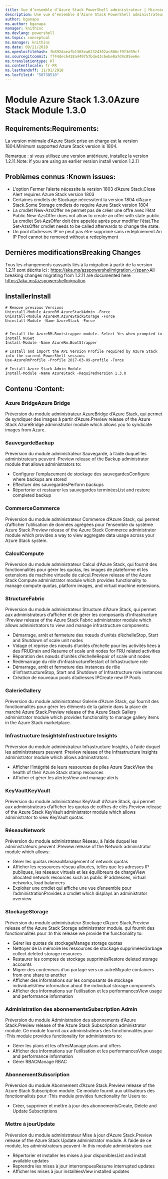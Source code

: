 ```yaml
---
title: Vue d’ensemble d’Azure Stack PowerShell administrateur | Microsoft Docs
description: Une vue d’ensemble d’Azure Stack PowerShell administrateur avec des instructions sur les procédures d’installation et de configuration.
author: bganapa
ms.author: bganapa
manager: knithinc
ms.devlang: powershell
ms.topic: conceptual
ms.manager: knithinc
ms.date: 09/21/2018
ms.openlocfilehash: fb892daeafb1365ea62324392ac806cf9f3d39cf
ms.sourcegitcommit: ff44dec6418a449757bded3c6ebe0a7d4c05ee6e
ms.translationtype: HT
ms.contentlocale: fr-FR
ms.lasthandoff: 11/01/2018
ms.locfileid: "50738510"
---
```

# <a name="azure-stack-module-130"></a><span data-ttu-id="58f93-103">Module Azure Stack 1.3.0</span><span class="sxs-lookup"><span data-stu-id="58f93-103">Azure Stack Module 1.3.0</span></span>

## <a name="requirements"></a><span data-ttu-id="58f93-104">Requirements:</span><span class="sxs-lookup"><span data-stu-id="58f93-104">Requirements:</span></span>
<span data-ttu-id="58f93-105">La version minimale d’Azure Stack prise en charge est la version 1804.</span><span class="sxs-lookup"><span data-stu-id="58f93-105">Minimum supported Azure Stack version is 1804.</span></span>

<span data-ttu-id="58f93-106">Remarque : si vous utilisez une version antérieure, installez la version 1.2.11.</span><span class="sxs-lookup"><span data-stu-id="58f93-106">Note: If you are using an earlier version install version 1.2.11</span></span>

## <a name="known-issues"></a><span data-ttu-id="58f93-107">Problèmes connus :</span><span class="sxs-lookup"><span data-stu-id="58f93-107">Known issues:</span></span>

- <span data-ttu-id="58f93-108">L’option Fermer l’alerte nécessite la version 1803 d’Azure Stack.</span><span class="sxs-lookup"><span data-stu-id="58f93-108">Close Alert requires Azure Stack version 1803</span></span>
- <span data-ttu-id="58f93-109">Certaines cmdlets de Stockage nécessitent la version 1804 d’Azure Stack.</span><span class="sxs-lookup"><span data-stu-id="58f93-109">Some Storage cmdlets do require Azure Stack version 1804</span></span>
- <span data-ttu-id="58f93-110">La cmdlet New-AzsOffer ne permet pas de créer une offre avec l’état Public.</span><span class="sxs-lookup"><span data-stu-id="58f93-110">New-AzsOffer does not allow to create an offer with state public.</span></span> <span data-ttu-id="58f93-111">La cmdlet Set-AzsOffer doit être appelée après pour modifier l’état.</span><span class="sxs-lookup"><span data-stu-id="58f93-111">The Set-AzsOffer cmdlet needs to be called afterwards to change the state.</span></span>
- <span data-ttu-id="58f93-112">Un pool d’adresses IP ne peut pas être supprimé sans redéploiement.</span><span class="sxs-lookup"><span data-stu-id="58f93-112">An IP Pool cannot be removed without a redeployment</span></span>

## <a name="breaking-changes"></a><span data-ttu-id="58f93-113">Dernières modifications</span><span class="sxs-lookup"><span data-stu-id="58f93-113">Breaking Changes</span></span>
<span data-ttu-id="58f93-114">Tous les changements cassants liés à la migration à partir de la version 1.2.11 sont décrits ici : https://aka.ms/azspowershellmigration.</span><span class="sxs-lookup"><span data-stu-id="58f93-114">All breaking changes migrating from 1.2.11 are documented here https://aka.ms/azspowershellmigration</span></span>

## <a name="install"></a><span data-ttu-id="58f93-115">Installer</span><span class="sxs-lookup"><span data-stu-id="58f93-115">Install</span></span>
```
# Remove previous Versions
Uninstall-Module AzureRM.AzureStackAdmin -Force
Uninstall-Module AzureRM.AzureStackStorage -Force
Uninstall-Module -Name AzureStack -Force 


# Install the AzureRM.Bootstrapper module. Select Yes when prompted to install NuGet
Install-Module -Name AzureRm.BootStrapper

# Install and import the API Version Profile required by Azure Stack into the current PowerShell session.
Use-AzureRmProfile -Profile 2017-03-09-profile -Force

# Install Azure Stack Admin Module
Install-Module -Name AzureStack -RequiredVersion 1.3.0
```
## <a name="content"></a><span data-ttu-id="58f93-116">Contenu :</span><span class="sxs-lookup"><span data-stu-id="58f93-116">Content:</span></span>
### <a name="azure-bridge"></a><span data-ttu-id="58f93-117">Azure Bridge</span><span class="sxs-lookup"><span data-stu-id="58f93-117">Azure Bridge</span></span>
<span data-ttu-id="58f93-118">Préversion du module administrateur AzureBridge d’Azure Stack, qui permet de syndiquer des images à partir d’Azure.</span><span class="sxs-lookup"><span data-stu-id="58f93-118">Preview release of the Azure Stack AzureBridge administrator module which allows you to syndicate images from Azure.</span></span>

### <a name="backup"></a><span data-ttu-id="58f93-119">Sauvegarde</span><span class="sxs-lookup"><span data-stu-id="58f93-119">Backup</span></span>
<span data-ttu-id="58f93-120">Préversion du module administrateur Sauvegarde, à l’aide duquel les administrateurs peuvent :</span><span class="sxs-lookup"><span data-stu-id="58f93-120">Preview release of the Backup administrator module that allows administrators to:</span></span>
- <span data-ttu-id="58f93-121">Configurer l’emplacement de stockage des sauvegardes</span><span class="sxs-lookup"><span data-stu-id="58f93-121">Configure where backups are stored</span></span>
- <span data-ttu-id="58f93-122">Effectuer des sauvegardes</span><span class="sxs-lookup"><span data-stu-id="58f93-122">Perform backups</span></span>
- <span data-ttu-id="58f93-123">Répertorier et restaurer les sauvegardes terminées</span><span class="sxs-lookup"><span data-stu-id="58f93-123">List and restore completed backup</span></span>

### <a name="commerce"></a><span data-ttu-id="58f93-124">Commerce</span><span class="sxs-lookup"><span data-stu-id="58f93-124">Commerce</span></span>
<span data-ttu-id="58f93-125">Préversion du module administrateur Commerce d’Azure Stack, qui permet d’afficher l’utilisation de données agrégées pour l’ensemble du système Azure Stack.</span><span class="sxs-lookup"><span data-stu-id="58f93-125">Preview release of the Azure Stack Commerce administrator module which provides a way to view aggregate data usage across your Azure Stack system.</span></span>

### <a name="compute"></a><span data-ttu-id="58f93-126">Calcul</span><span class="sxs-lookup"><span data-stu-id="58f93-126">Compute</span></span>
<span data-ttu-id="58f93-127">Préversion du module administrateur Calcul d’Azure Stack, qui fournit des fonctionnalités pour gérer les quotas, les images de plateforme et les extensions de machine virtuelle de calcul.</span><span class="sxs-lookup"><span data-stu-id="58f93-127">Preview release of the Azure Stack Compute administrator module which provides functionality to manage compute quotas, platform images, and virtual machine extensions.</span></span>

### <a name="fabric"></a><span data-ttu-id="58f93-128">Structure</span><span class="sxs-lookup"><span data-stu-id="58f93-128">Fabric</span></span>
<span data-ttu-id="58f93-129">Préversion du module administrateur Structure d’Azure Stack, qui permet aux administrateurs d’afficher et de gérer les composants d’infrastructure :</span><span class="sxs-lookup"><span data-stu-id="58f93-129">Preview release of the Azure Stack Fabric administrator module which allows administrators to view and manage infrastructure components:</span></span>
- <span data-ttu-id="58f93-130">Démarrage, arrêt et fermeture des nœuds d’unités d’échelle</span><span class="sxs-lookup"><span data-stu-id="58f93-130">Stop, Start and Shutdown of scale unit nodes</span></span>
- <span data-ttu-id="58f93-131">Vidage et reprise des nœuds d’unités d’échelle pour les activités liées à des FRU</span><span class="sxs-lookup"><span data-stu-id="58f93-131">Drain and Resume of scale unit nodes for FRU related activities</span></span>
- <span data-ttu-id="58f93-132">Réparation des nœuds d’unités d’échelle</span><span class="sxs-lookup"><span data-stu-id="58f93-132">Repair of scale unit nodes</span></span>
- <span data-ttu-id="58f93-133">Redémarrage du rôle d’infrastructure</span><span class="sxs-lookup"><span data-stu-id="58f93-133">Restart of Infrastructure role</span></span>
- <span data-ttu-id="58f93-134">Démarrage, arrêt et fermeture des instances de rôle d’infrastructure</span><span class="sxs-lookup"><span data-stu-id="58f93-134">Stop, Start and Shutdown of Infrastructure role instances</span></span>
- <span data-ttu-id="58f93-135">Création de nouveaux pools d’adresses IP</span><span class="sxs-lookup"><span data-stu-id="58f93-135">Create new IP Pools</span></span>


### <a name="gallery"></a><span data-ttu-id="58f93-136">Galerie</span><span class="sxs-lookup"><span data-stu-id="58f93-136">Gallery</span></span>
<span data-ttu-id="58f93-137">Préversion du module administrateur Galerie d’Azure Stack, qui fournit des fonctionnalités pour gérer les éléments de la galerie dans la place de marché Azure Stack.</span><span class="sxs-lookup"><span data-stu-id="58f93-137">Preview release of the Azure Stack Gallery administrator module which provides functionality to manage gallery items in the Azure Stack marketplace.</span></span>

### <a name="infrastructure-insights"></a><span data-ttu-id="58f93-138">Infrastructure Insights</span><span class="sxs-lookup"><span data-stu-id="58f93-138">Infrastructure Insights</span></span>
<span data-ttu-id="58f93-139">Préversion du module administrateur Infrastructure Insights, à l’aide duquel les administrateurs peuvent :</span><span class="sxs-lookup"><span data-stu-id="58f93-139">Preview release of the Infrastructure Insights administrator module which allows administrators:</span></span>
- <span data-ttu-id="58f93-140">Afficher l’intégrité de leurs ressources de piles Azure Stack</span><span class="sxs-lookup"><span data-stu-id="58f93-140">View the health of their Azure Stack stamp resources</span></span>
- <span data-ttu-id="58f93-141">Afficher et gérer les alertes</span><span class="sxs-lookup"><span data-stu-id="58f93-141">View and manage alerts</span></span>

### <a name="keyvault"></a><span data-ttu-id="58f93-142">KeyVault</span><span class="sxs-lookup"><span data-stu-id="58f93-142">KeyVault</span></span>
<span data-ttu-id="58f93-143">Préversion du module administrateur KeyVault d’Azure Stack, qui permet aux administrateurs d’afficher les quotas de coffres de clés.</span><span class="sxs-lookup"><span data-stu-id="58f93-143">Preview release of the Azure Stack KeyVault administrator module which allows administrator to view KeyVault quotas.</span></span>

### <a name="network"></a><span data-ttu-id="58f93-144">Réseau</span><span class="sxs-lookup"><span data-stu-id="58f93-144">Network</span></span>
<span data-ttu-id="58f93-145">Préversion du module administrateur Réseau, à l’aide duquel les administrateurs peuvent :</span><span class="sxs-lookup"><span data-stu-id="58f93-145">Preview release of the Network administrator module which allows:</span></span>
- <span data-ttu-id="58f93-146">Gérer les quotas réseau</span><span class="sxs-lookup"><span data-stu-id="58f93-146">Management of network quotas</span></span>
- <span data-ttu-id="58f93-147">Afficher les ressources réseau allouées, telles que les adresses IP publiques, les réseaux virtuels et les équilibreurs de charge</span><span class="sxs-lookup"><span data-stu-id="58f93-147">View allocated network resources such as public IP addresses, virtual networks, load balancers</span></span>
- <span data-ttu-id="58f93-148">Exploiter une cmdlet qui affiche une vue d’ensemble pour l’administration</span><span class="sxs-lookup"><span data-stu-id="58f93-148">Provides a cmdlet which displays an administrator overview</span></span>

### <a name="storage"></a><span data-ttu-id="58f93-149">Stockage</span><span class="sxs-lookup"><span data-stu-id="58f93-149">Storage</span></span>
<span data-ttu-id="58f93-150">Préversion du module administrateur Stockage d’Azure Stack,</span><span class="sxs-lookup"><span data-stu-id="58f93-150">Preview release of the Azure Stack Storage administrator module.</span></span>  <span data-ttu-id="58f93-151">qui fournit des fonctionnalités pour :</span><span class="sxs-lookup"><span data-stu-id="58f93-151">In this release we provide the functionality to:</span></span>
- <span data-ttu-id="58f93-152">Gérer les quotas de stockage</span><span class="sxs-lookup"><span data-stu-id="58f93-152">Manage storage quotas</span></span>
- <span data-ttu-id="58f93-153">Nettoyer de la mémoire les ressources de stockage supprimées</span><span class="sxs-lookup"><span data-stu-id="58f93-153">Garbage collect deleted storage resources</span></span>
- <span data-ttu-id="58f93-154">Restaurer les comptes de stockage supprimés</span><span class="sxs-lookup"><span data-stu-id="58f93-154">Restore deleted storage accounts</span></span>
- <span data-ttu-id="58f93-155">Migrer des conteneurs d’un partage vers un autre</span><span class="sxs-lookup"><span data-stu-id="58f93-155">Migrate containers from one share to another</span></span>
- <span data-ttu-id="58f93-156">Afficher des informations sur les composants de stockage individuels</span><span class="sxs-lookup"><span data-stu-id="58f93-156">View information about the individual storage components</span></span>
- <span data-ttu-id="58f93-157">Afficher des informations sur l’utilisation et les performances</span><span class="sxs-lookup"><span data-stu-id="58f93-157">View usage and performance information</span></span>

### <a name="subscription-admin"></a><span data-ttu-id="58f93-158">Administration des abonnements</span><span class="sxs-lookup"><span data-stu-id="58f93-158">Subscription Admin</span></span>
<span data-ttu-id="58f93-159">Préversion du module Administration des abonnements d’Azure Stack.</span><span class="sxs-lookup"><span data-stu-id="58f93-159">Preview release of the Azure Stack Subscription administrator module.</span></span>  <span data-ttu-id="58f93-160">Ce module fournit aux administrateurs des fonctionnalités pour :</span><span class="sxs-lookup"><span data-stu-id="58f93-160">This module provides functionality for administrators to:</span></span>
- <span data-ttu-id="58f93-161">Gérer les plans et les offres</span><span class="sxs-lookup"><span data-stu-id="58f93-161">Manage plans and offers</span></span>
- <span data-ttu-id="58f93-162">Afficher des informations sur l’utilisation et les performances</span><span class="sxs-lookup"><span data-stu-id="58f93-162">View usage and performance information</span></span>
- <span data-ttu-id="58f93-163">Gérer RBAC</span><span class="sxs-lookup"><span data-stu-id="58f93-163">Manage RBAC</span></span>

### <a name="subscription"></a><span data-ttu-id="58f93-164">Abonnement</span><span class="sxs-lookup"><span data-stu-id="58f93-164">Subscription</span></span>
<span data-ttu-id="58f93-165">Préversion du module Abonnement d’Azure Stack.</span><span class="sxs-lookup"><span data-stu-id="58f93-165">Preview release of the Azure Stack Subscription module.</span></span>  <span data-ttu-id="58f93-166">Ce module fournit aux utilisateurs des fonctionnalités pour :</span><span class="sxs-lookup"><span data-stu-id="58f93-166">This module provides functionality for Users to:</span></span>
- <span data-ttu-id="58f93-167">Créer, supprimer et mettre à jour des abonnements</span><span class="sxs-lookup"><span data-stu-id="58f93-167">Create, Delete and Update Subscriptions</span></span>

### <a name="update"></a><span data-ttu-id="58f93-168">Mettre à jour</span><span class="sxs-lookup"><span data-stu-id="58f93-168">Update</span></span>
<span data-ttu-id="58f93-169">Préversion du module administrateur Mise à jour d’Azure Stack.</span><span class="sxs-lookup"><span data-stu-id="58f93-169">Preview release of the Azure Stack Update administrator module.</span></span>  <span data-ttu-id="58f93-170">À l’aide de ce module, les administrateurs peuvent :</span><span class="sxs-lookup"><span data-stu-id="58f93-170">In this module administrators can:</span></span>
- <span data-ttu-id="58f93-171">Répertorier et installer les mises à jour disponibles</span><span class="sxs-lookup"><span data-stu-id="58f93-171">List and install available updates</span></span>
- <span data-ttu-id="58f93-172">Reprendre les mises à jour interrompues</span><span class="sxs-lookup"><span data-stu-id="58f93-172">Resume interrupted updates</span></span>
- <span data-ttu-id="58f93-173">Afficher les mises à jour installées</span><span class="sxs-lookup"><span data-stu-id="58f93-173">View installed updates</span></span>
